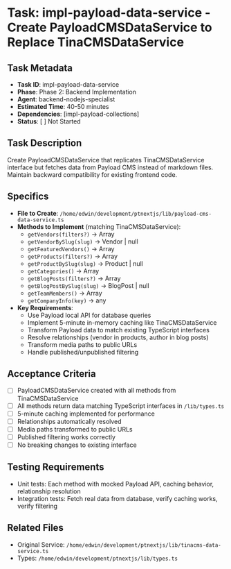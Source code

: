 # Task: impl-payload-data-service - Create PayloadCMSDataService to Replace TinaCMSDataService

## Task Metadata
- **Task ID**: impl-payload-data-service
- **Phase**: Phase 2: Backend Implementation
- **Agent**: backend-nodejs-specialist
- **Estimated Time**: 40-50 minutes
- **Dependencies**: [impl-payload-collections]
- **Status**: [ ] Not Started

## Task Description
Create PayloadCMSDataService that replicates TinaCMSDataService interface but fetches data from Payload CMS instead of markdown files. Maintain backward compatibility for existing frontend code.

## Specifics
- **File to Create**: `/home/edwin/development/ptnextjs/lib/payload-cms-data-service.ts`
- **Methods to Implement** (matching TinaCMSDataService):
  - `getVendors(filters?)` → Array<Vendor>
  - `getVendorBySlug(slug)` → Vendor | null
  - `getFeaturedVendors()` → Array<Vendor>
  - `getProducts(filters?)` → Array<Product>
  - `getProductBySlug(slug)` → Product | null
  - `getCategories()` → Array<Category>
  - `getBlogPosts(filters?)` → Array<BlogPost>
  - `getBlogPostBySlug(slug)` → BlogPost | null
  - `getTeamMembers()` → Array<TeamMember>
  - `getCompanyInfo(key)` → any
- **Key Requirements**:
  - Use Payload local API for database queries
  - Implement 5-minute in-memory caching like TinaCMSDataService
  - Transform Payload data to match existing TypeScript interfaces
  - Resolve relationships (vendor in products, author in blog posts)
  - Transform media paths to public URLs
  - Handle published/unpublished filtering

## Acceptance Criteria
- [ ] PayloadCMSDataService created with all methods from TinaCMSDataService
- [ ] All methods return data matching TypeScript interfaces in `/lib/types.ts`
- [ ] 5-minute caching implemented for performance
- [ ] Relationships automatically resolved
- [ ] Media paths transformed to public URLs
- [ ] Published filtering works correctly
- [ ] No breaking changes to existing interface

## Testing Requirements
- Unit tests: Each method with mocked Payload API, caching behavior, relationship resolution
- Integration tests: Fetch real data from database, verify caching works, verify filtering

## Related Files
- Original Service: `/home/edwin/development/ptnextjs/lib/tinacms-data-service.ts`
- Types: `/home/edwin/development/ptnextjs/lib/types.ts`
